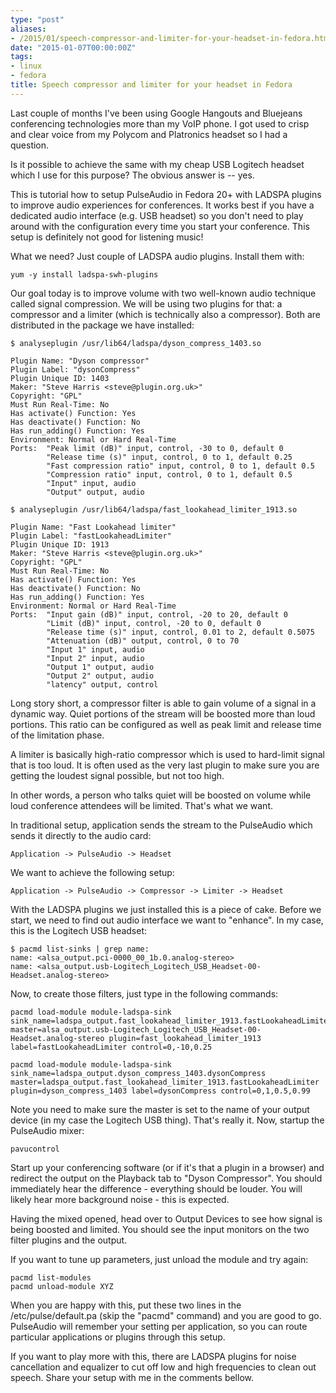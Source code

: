 ```yaml
---
type: "post"
aliases:
- /2015/01/speech-compressor-and-limiter-for-your-headset-in-fedora.html
date: "2015-01-07T00:00:00Z"
tags:
- linux
- fedora
title: Speech compressor and limiter for your headset in Fedora
---
```


Last couple of months I've been using Google Hangouts and Bluejeans
conferencing technologies more than my VoIP phone. I got used to crisp and
clear voice from my Polycom and Platronics headset so I had a question.

Is it possible to achieve the same with my cheap USB Logitech headset which I
use for this purpose? The obvious answer is -- yes.

This is tutorial how to setup PulseAudio in Fedora 20+ with LADSPA plugins to
improve audio experiences for conferences. It works best if you have a
dedicated audio interface (e.g. USB headset) so you don't need to play around
with the configuration every time you start your conference. This setup is
definitely not good for listening music!

What we need? Just couple of LADSPA audio plugins. Install them with:

    yum -y install ladspa-swh-plugins

Our goal today is to improve volume with two well-known audio technique called
signal compression. We will be using two plugins for that: a compressor and a
limiter (which is technically also a compressor). Both are distributed in the
package we have installed:

    $ analyseplugin /usr/lib64/ladspa/dyson_compress_1403.so

    Plugin Name: "Dyson compressor"
    Plugin Label: "dysonCompress"
    Plugin Unique ID: 1403
    Maker: "Steve Harris <steve@plugin.org.uk>"
    Copyright: "GPL"
    Must Run Real-Time: No
    Has activate() Function: Yes
    Has deactivate() Function: No
    Has run_adding() Function: Yes
    Environment: Normal or Hard Real-Time
    Ports:  "Peak limit (dB)" input, control, -30 to 0, default 0
            "Release time (s)" input, control, 0 to 1, default 0.25
            "Fast compression ratio" input, control, 0 to 1, default 0.5
            "Compression ratio" input, control, 0 to 1, default 0.5
            "Input" input, audio
            "Output" output, audio

    $ analyseplugin /usr/lib64/ladspa/fast_lookahead_limiter_1913.so

    Plugin Name: "Fast Lookahead limiter"
    Plugin Label: "fastLookaheadLimiter"
    Plugin Unique ID: 1913
    Maker: "Steve Harris <steve@plugin.org.uk>"
    Copyright: "GPL"
    Must Run Real-Time: No
    Has activate() Function: Yes
    Has deactivate() Function: No
    Has run_adding() Function: Yes
    Environment: Normal or Hard Real-Time
    Ports:  "Input gain (dB)" input, control, -20 to 20, default 0
            "Limit (dB)" input, control, -20 to 0, default 0
            "Release time (s)" input, control, 0.01 to 2, default 0.5075
            "Attenuation (dB)" output, control, 0 to 70
            "Input 1" input, audio
            "Input 2" input, audio
            "Output 1" output, audio
            "Output 2" output, audio
            "latency" output, control

Long story short, a compressor filter is able to gain volume of a signal in a
dynamic way. Quiet portions of the stream will be boosted more than loud
portions. This ratio can be configured as well as peak limit and release time
of the limitation phase.

A limiter is basically high-ratio compressor which is used to hard-limit
signal that is too loud. It is often used as the very last plugin to make sure
you are getting the loudest signal possible, but not too high.

In other words, a person who talks quiet will be boosted on volume while loud
conference attendees will be limited. That's what we want.

In traditional setup, application sends the stream to the PulseAudio which
sends it directly to the audio card:

    Application -> PulseAudio -> Headset

We want to achieve the following setup:

    Application -> PulseAudio -> Compressor -> Limiter -> Headset

With the LADSPA plugins we just installed this is a piece of cake. Before we
start, we need to find out audio interface we want to "enhance". In my case,
this is the Logitech USB headset:

    $ pacmd list-sinks | grep name:
    name: <alsa_output.pci-0000_00_1b.0.analog-stereo>
    name: <alsa_output.usb-Logitech_Logitech_USB_Headset-00-Headset.analog-stereo>

Now, to create those filters, just type in the following commands:

    pacmd load-module module-ladspa-sink sink_name=ladspa_output.fast_lookahead_limiter_1913.fastLookaheadLimiter master=alsa_output.usb-Logitech_Logitech_USB_Headset-00-Headset.analog-stereo plugin=fast_lookahead_limiter_1913 label=fastLookaheadLimiter control=0,-10,0.25

    pacmd load-module module-ladspa-sink sink_name=ladspa_output.dyson_compress_1403.dysonCompress master=ladspa_output.fast_lookahead_limiter_1913.fastLookaheadLimiter plugin=dyson_compress_1403 label=dysonCompress control=0,1,0.5,0.99

Note you need to make sure the master is set to the name of your output device
(in my case the Logitech USB thing). That's really it. Now, startup the
PulseAudio mixer:

    pavucontrol

Start up your conferencing software (or if it's that a plugin in a browser)
and redirect the output on the Playback tab to "Dyson Compressor". You should
immediately hear the difference - everything should be louder. You will likely
hear more background noise - this is expected.

Having the mixed opened, head over to Output Devices to see how signal is
being boosted and limited. You should see the input monitors on the two filter
plugins and the output.

If you want to tune up parameters, just unload the module and try again:

    pacmd list-modules
    pacmd unload-module XYZ

When you are happy with this, put these two lines in the
/etc/pulse/default.pa (skip the "pacmd" command) and you are good to go.
PulseAudio will remember your setting per application, so you can route
particular applications or plugins through this setup.

If you want to play more with this, there are LADSPA plugins for noise
cancellation and equalizer to cut off low and high frequencies to clean out
speech. Share your setup with me in the comments bellow.
